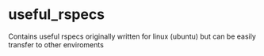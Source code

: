 # useful_rspecs
Contains useful rspecs originally written for linux (ubuntu) but can be easily transfer to other enviroments
